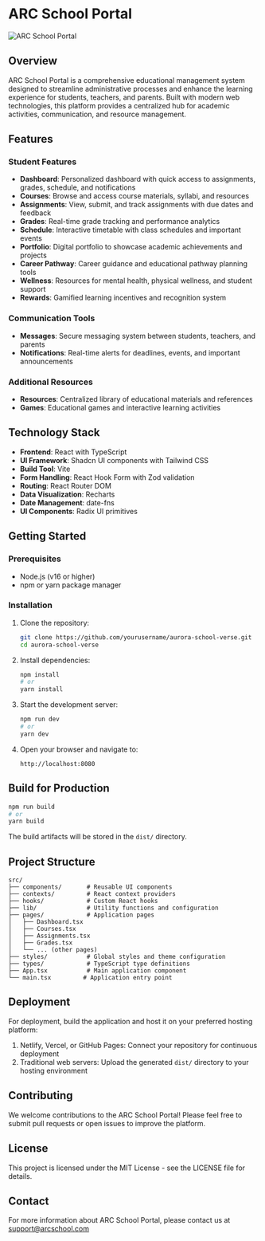 # ARC School Portal

![ARC School Portal](https://cdn.prod.website-files.com/6724e8c2371a456c6ffa4031/6807ffaaf22a979cbd751777_our%20ARC%20img.png)

## Overview

ARC School Portal is a comprehensive educational management system designed to streamline administrative processes and enhance the learning experience for students, teachers, and parents. Built with modern web technologies, this platform provides a centralized hub for academic activities, communication, and resource management.

## Features

### Student Features

- **Dashboard**: Personalized dashboard with quick access to assignments, grades, schedule, and notifications
- **Courses**: Browse and access course materials, syllabi, and resources
- **Assignments**: View, submit, and track assignments with due dates and feedback
- **Grades**: Real-time grade tracking and performance analytics
- **Schedule**: Interactive timetable with class schedules and important events
- **Portfolio**: Digital portfolio to showcase academic achievements and projects
- **Career Pathway**: Career guidance and educational pathway planning tools
- **Wellness**: Resources for mental health, physical wellness, and student support
- **Rewards**: Gamified learning incentives and recognition system

### Communication Tools

- **Messages**: Secure messaging system between students, teachers, and parents
- **Notifications**: Real-time alerts for deadlines, events, and important announcements

### Additional Resources

- **Resources**: Centralized library of educational materials and references
- **Games**: Educational games and interactive learning activities

## Technology Stack

- **Frontend**: React with TypeScript
- **UI Framework**: Shadcn UI components with Tailwind CSS
- **Build Tool**: Vite
- **Form Handling**: React Hook Form with Zod validation
- **Routing**: React Router DOM
- **Data Visualization**: Recharts
- **Date Management**: date-fns
- **UI Components**: Radix UI primitives

## Getting Started

### Prerequisites

- Node.js (v16 or higher)
- npm or yarn package manager

### Installation

1. Clone the repository:

   ```bash
   git clone https://github.com/yourusername/aurora-school-verse.git
   cd aurora-school-verse
   ```

2. Install dependencies:

   ```bash
   npm install
   # or
   yarn install
   ```

3. Start the development server:

   ```bash
   npm run dev
   # or
   yarn dev
   ```

4. Open your browser and navigate to:
   ```
   http://localhost:8080
   ```

## Build for Production

```bash
npm run build
# or
yarn build
```

The build artifacts will be stored in the `dist/` directory.

## Project Structure

```
src/
├── components/       # Reusable UI components
├── contexts/         # React context providers
├── hooks/            # Custom React hooks
├── lib/              # Utility functions and configuration
├── pages/            # Application pages
│   ├── Dashboard.tsx
│   ├── Courses.tsx
│   ├── Assignments.tsx
│   ├── Grades.tsx
│   └── ... (other pages)
├── styles/           # Global styles and theme configuration
├── types/            # TypeScript type definitions
├── App.tsx           # Main application component
└── main.tsx         # Application entry point
```

## Deployment

For deployment, build the application and host it on your preferred hosting platform:

1. Netlify, Vercel, or GitHub Pages: Connect your repository for continuous deployment
2. Traditional web servers: Upload the generated `dist/` directory to your hosting environment

## Contributing

We welcome contributions to the ARC School Portal! Please feel free to submit pull requests or open issues to improve the platform.

## License

This project is licensed under the MIT License - see the LICENSE file for details.

## Contact

For more information about ARC School Portal, please contact us at support@arcschool.com

